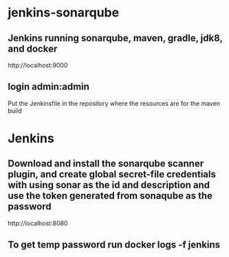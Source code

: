# jenkins-sonarqube
Jenkins running sonarqube, maven, gradle, jdk8, and docker
---
http://localhost:9000

login admin:admin
---

Put the Jenkinsfile in the repository where the resources are for the maven build

# Jenkins

Download and install the sonarqube scanner plugin, and create global secret-file credentials with using sonar as the id and description
and use the token generated from sonaqube as the password
---
http://localhost:8080

To get temp password run docker logs -f jenkins
---
